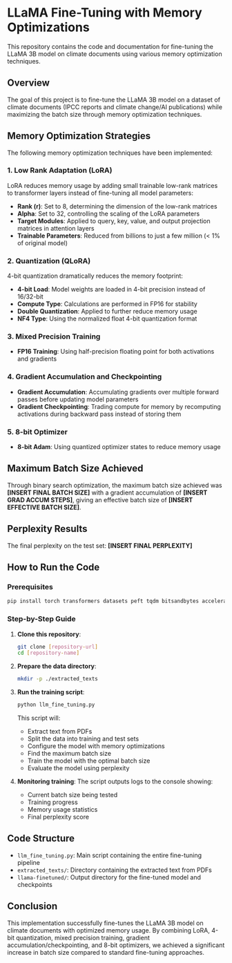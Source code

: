 # LLaMA Fine-Tuning with Memory Optimizations

This repository contains the code and documentation for fine-tuning the LLaMA 3B model on climate documents using various memory optimization techniques.

## Overview

The goal of this project is to fine-tune the LLaMA 3B model on a dataset of climate documents (IPCC reports and climate change/AI publications) while maximizing the batch size through memory optimization techniques.

## Memory Optimization Strategies

The following memory optimization techniques have been implemented:

### 1. Low Rank Adaptation (LoRA)

LoRA reduces memory usage by adding small trainable low-rank matrices to transformer layers instead of fine-tuning all model parameters:

- **Rank (r)**: Set to 8, determining the dimension of the low-rank matrices
- **Alpha**: Set to 32, controlling the scaling of the LoRA parameters
- **Target Modules**: Applied to query, key, value, and output projection matrices in attention layers
- **Trainable Parameters**: Reduced from billions to just a few million (< 1% of original model)

### 2. Quantization (QLoRA)

4-bit quantization dramatically reduces the memory footprint:

- **4-bit Load**: Model weights are loaded in 4-bit precision instead of 16/32-bit
- **Compute Type**: Calculations are performed in FP16 for stability
- **Double Quantization**: Applied to further reduce memory usage
- **NF4 Type**: Using the normalized float 4-bit quantization format

### 3. Mixed Precision Training

- **FP16 Training**: Using half-precision floating point for both activations and gradients

### 4. Gradient Accumulation and Checkpointing

- **Gradient Accumulation**: Accumulating gradients over multiple forward passes before updating model parameters
- **Gradient Checkpointing**: Trading compute for memory by recomputing activations during backward pass instead of storing them

### 5. 8-bit Optimizer

- **8-bit Adam**: Using quantized optimizer states to reduce memory usage

## Maximum Batch Size Achieved

Through binary search optimization, the maximum batch size achieved was **[INSERT FINAL BATCH SIZE]** with a gradient accumulation of **[INSERT GRAD ACCUM STEPS]**, giving an effective batch size of **[INSERT EFFECTIVE BATCH SIZE]**.

## Perplexity Results

The final perplexity on the test set: **[INSERT FINAL PERPLEXITY]**

## How to Run the Code

### Prerequisites

```bash
pip install torch transformers datasets peft tqdm bitsandbytes accelerate PyPDF2
```

### Step-by-Step Guide

1. **Clone this repository**:
   ```bash
   git clone [repository-url]
   cd [repository-name]
   ```

2. **Prepare the data directory**:
   ```bash
   mkdir -p ./extracted_texts
   ```

3. **Run the training script**:
   ```bash
   python llm_fine_tuning.py
   ```

   This script will:
   - Extract text from PDFs
   - Split the data into training and test sets
   - Configure the model with memory optimizations
   - Find the maximum batch size
   - Train the model with the optimal batch size
   - Evaluate the model using perplexity

4. **Monitoring training**:
   The script outputs logs to the console showing:
   - Current batch size being tested
   - Training progress
   - Memory usage statistics
   - Final perplexity score

## Code Structure

- `llm_fine_tuning.py`: Main script containing the entire fine-tuning pipeline
- `extracted_texts/`: Directory containing the extracted text from PDFs
- `llama-finetuned/`: Output directory for the fine-tuned model and checkpoints

## Conclusion

This implementation successfully fine-tunes the LLaMA 3B model on climate documents with optimized memory usage. By combining LoRA, 4-bit quantization, mixed precision training, gradient accumulation/checkpointing, and 8-bit optimizers, we achieved a significant increase in batch size compared to standard fine-tuning approaches.